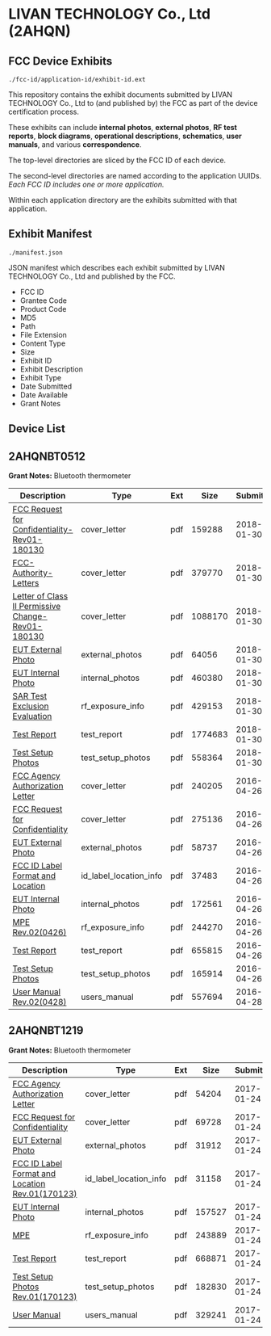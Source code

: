# LIVAN TECHNOLOGY Co., Ltd (2AHQN)
## FCC Device Exhibits

```
./fcc-id/application-id/exhibit-id.ext
```

This repository contains the exhibit documents submitted by LIVAN TECHNOLOGY Co., Ltd to (and published by) the FCC as part of the device certification process.

These exhibits can include **internal photos**, **external photos**, **RF test reports**, **block diagrams**, **operational descriptions**, **schematics**, **user manuals**, and various **correspondence**.

The top-level directories are sliced by the FCC ID of each device.

The second-level directories are named according to the application UUIDs. *Each FCC ID includes one or more application.*

Within each application directory are the exhibits submitted with that application. 

## Exhibit Manifest

```
./manifest.json
```

JSON manifest which describes each exhibit submitted by LIVAN TECHNOLOGY Co., Ltd and published by the FCC.

- FCC ID
- Grantee Code
- Product Code
- MD5
- Path
- File Extension
- Content Type
- Size
- Exhibit ID
- Exhibit Description
- Exhibit Type
- Date Submitted
- Date Available
- Grant Notes

## Device List
## 2AHQNBT0512
**Grant Notes:** Bluetooth thermometer

| Description | Type | Ext | Size | Submitted | Available |
| ----------- | ---- | --- | ---- | --------- | --------- |
| [FCC Request for Confidentiality-Rev01-180130](2AHQNBT0512/922d1fd04cf1c982c2d0fb43ecb60d25/3733328.pdf) | cover_letter | pdf | 159288 | 2018-01-30 | 2018-01-30 |
| [FCC-Authority-Letters](2AHQNBT0512/922d1fd04cf1c982c2d0fb43ecb60d25/3733329.pdf) | cover_letter | pdf | 379770 | 2018-01-30 | 2018-01-30 |
| [Letter of Class II Permissive Change-Rev01-180130](2AHQNBT0512/922d1fd04cf1c982c2d0fb43ecb60d25/3733330.pdf) | cover_letter | pdf | 1088170 | 2018-01-30 | 2018-01-30 |
| [EUT External Photo](2AHQNBT0512/922d1fd04cf1c982c2d0fb43ecb60d25/3733331.pdf) | external_photos | pdf | 64056 | 2018-01-30 | 2018-01-30 |
| [EUT Internal Photo](2AHQNBT0512/922d1fd04cf1c982c2d0fb43ecb60d25/3733332.pdf) | internal_photos | pdf | 460380 | 2018-01-30 | 2018-01-30 |
| [SAR Test Exclusion Evaluation](2AHQNBT0512/922d1fd04cf1c982c2d0fb43ecb60d25/3733333.pdf) | rf_exposure_info | pdf | 429153 | 2018-01-30 | 2018-01-30 |
| [Test Report](2AHQNBT0512/922d1fd04cf1c982c2d0fb43ecb60d25/3733334.pdf) | test_report | pdf | 1774683 | 2018-01-30 | 2018-01-30 |
| [Test Setup Photos](2AHQNBT0512/922d1fd04cf1c982c2d0fb43ecb60d25/3733335.pdf) | test_setup_photos | pdf | 558364 | 2018-01-30 | 2018-01-30 |
| [FCC Agency Authorization Letter](2AHQNBT0512/3f7de6655a3dabe4c7b69eeceb14ce8d/2969741.pdf) | cover_letter | pdf | 240205 | 2016-04-26 | 2016-04-28 |
| [FCC Request for Confidentiality](2AHQNBT0512/3f7de6655a3dabe4c7b69eeceb14ce8d/2969742.pdf) | cover_letter | pdf | 275136 | 2016-04-26 | 2016-04-28 |
| [EUT External Photo](2AHQNBT0512/3f7de6655a3dabe4c7b69eeceb14ce8d/2969743.pdf) | external_photos | pdf | 58737 | 2016-04-26 | 2016-04-28 |
| [FCC ID Label Format and Location](2AHQNBT0512/3f7de6655a3dabe4c7b69eeceb14ce8d/2969758.pdf) | id_label_location_info | pdf | 37483 | 2016-04-26 | 2016-04-28 |
| [EUT Internal Photo](2AHQNBT0512/3f7de6655a3dabe4c7b69eeceb14ce8d/2969744.pdf) | internal_photos | pdf | 172561 | 2016-04-26 | 2016-04-28 |
| [MPE Rev.02(0426)](2AHQNBT0512/3f7de6655a3dabe4c7b69eeceb14ce8d/2969782.pdf) | rf_exposure_info | pdf | 244270 | 2016-04-26 | 2016-04-28 |
| [Test Report](2AHQNBT0512/3f7de6655a3dabe4c7b69eeceb14ce8d/2969764.pdf) | test_report | pdf | 655815 | 2016-04-26 | 2016-04-28 |
| [Test Setup Photos](2AHQNBT0512/3f7de6655a3dabe4c7b69eeceb14ce8d/2969765.pdf) | test_setup_photos | pdf | 165914 | 2016-04-26 | 2016-04-28 |
| [User Manual Rev.02(0428)](2AHQNBT0512/3f7de6655a3dabe4c7b69eeceb14ce8d/2973677.pdf) | users_manual | pdf | 557694 | 2016-04-28 | 2016-04-28 |
## 2AHQNBT1219
**Grant Notes:** Bluetooth thermometer

| Description | Type | Ext | Size | Submitted | Available |
| ----------- | ---- | --- | ---- | --------- | --------- |
| [FCC Agency Authorization Letter](2AHQNBT1219/3bd22c489b1b0f56168c702c2931c78a/3268400.pdf) | cover_letter | pdf | 54204 | 2017-01-24 | 2017-01-24 |
| [FCC Request for Confidentiality](2AHQNBT1219/3bd22c489b1b0f56168c702c2931c78a/3268401.pdf) | cover_letter | pdf | 69728 | 2017-01-24 | 2017-01-24 |
| [EUT External Photo](2AHQNBT1219/3bd22c489b1b0f56168c702c2931c78a/3268402.pdf) | external_photos | pdf | 31912 | 2017-01-24 | 2017-01-24 |
| [FCC ID Label Format and Location Rev.01(170123)](2AHQNBT1219/3bd22c489b1b0f56168c702c2931c78a/3268404.pdf) | id_label_location_info | pdf | 31158 | 2017-01-24 | 2017-01-24 |
| [EUT Internal Photo](2AHQNBT1219/3bd22c489b1b0f56168c702c2931c78a/3268403.pdf) | internal_photos | pdf | 157527 | 2017-01-24 | 2017-01-24 |
| [MPE](2AHQNBT1219/3bd22c489b1b0f56168c702c2931c78a/3268408.pdf) | rf_exposure_info | pdf | 243889 | 2017-01-24 | 2017-01-24 |
| [Test Report](2AHQNBT1219/3bd22c489b1b0f56168c702c2931c78a/3268409.pdf) | test_report | pdf | 668871 | 2017-01-24 | 2017-01-24 |
| [Test Setup Photos Rev.01(170123)](2AHQNBT1219/3bd22c489b1b0f56168c702c2931c78a/3268410.pdf) | test_setup_photos | pdf | 182830 | 2017-01-24 | 2017-01-24 |
| [User Manual](2AHQNBT1219/3bd22c489b1b0f56168c702c2931c78a/3268411.pdf) | users_manual | pdf | 329241 | 2017-01-24 | 2017-01-24 |
